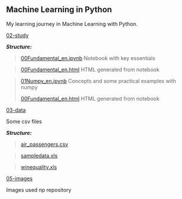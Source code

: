 ## Machine Learning in Python

My learning journey in Machine Learning with Python.

[02-study](https://github.com/E-man85/ML-PY/tree/main/02-study)


***Structure:***

> [00Fundamental_en.ipynb](https://github.com/E-man85/ML-PY/blob/main/02-study/00Fundamental_en.ipynb) Notebook with key essentials

> [00Fundamental_en.html](https://github.com/E-man85/ML-PY/blob/main/02-study/00Fundamental_en.html) HTML generated from notebook

> [01Numpy_en.ipynb](https://github.com/E-man85/ML-PY/blob/main/02-study/01Numpy_en.ipynb) Concepts and some practical examples with numpy
>
> [00Fundamental_en.html](https://github.com/E-man85/ML-PY/blob/main/02-study/00Fundamental_en.html) HTML generated from notebook

[03-data](https://github.com/E-man85/ML-PY/tree/main/03-data)

Some csv files

***Structure:***

> [air_passengers.csv](https://github.com/E-man85/ML-PY/blob/main/03-data/air_passengers.csv) 

> [sampledata.xls](https://github.com/E-man85/ML-PY/blob/main/03-data/sampledata.xls) 

> [winequality.xls](https://github.com/E-man85/ML-PY/blob/main/03-data/winequality.xls) 

[05-images](https://github.com/E-man85/ML-PY/tree/main/05-images)

Images used np repository
